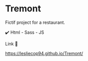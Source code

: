 # Tremont

Fictif project for a restaurant.

✔️ Html - Sass - JS

Link 🔗

https://lesliecop94.github.io/Tremont/

